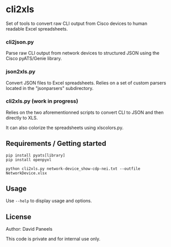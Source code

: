 # cli2xls

Set of tools to convert raw CLI output from Cisco devices to human readable Excel spreadsheets.

### cli2json.py

Parse raw CLI output from network devices to structured JSON using the Cisco pyATS/Genie library.

### json2xls.py

Convert JSON files to Excel spreadsheets. Relies on a set of custom parsers located in the "jsonparsers" subdirectory.


### cli2xls.py (work in progress)

Relies on the two aforementionned scripts to convert CLI to JSON and then directly to XLS.

It can also colorize the spreadsheets using xlscolors.py.

## Requirements / Getting started
```shell
pip install pyats[library]
pip install openpyxl
```
```shell
python cli2xls.py network-device_show-cdp-nei.txt --outfile NetworkDevice.xlsx
```

## Usage

Use ```--help``` to display usage and options.

## License

Author: David Paneels

This code is private and for internal use only.
